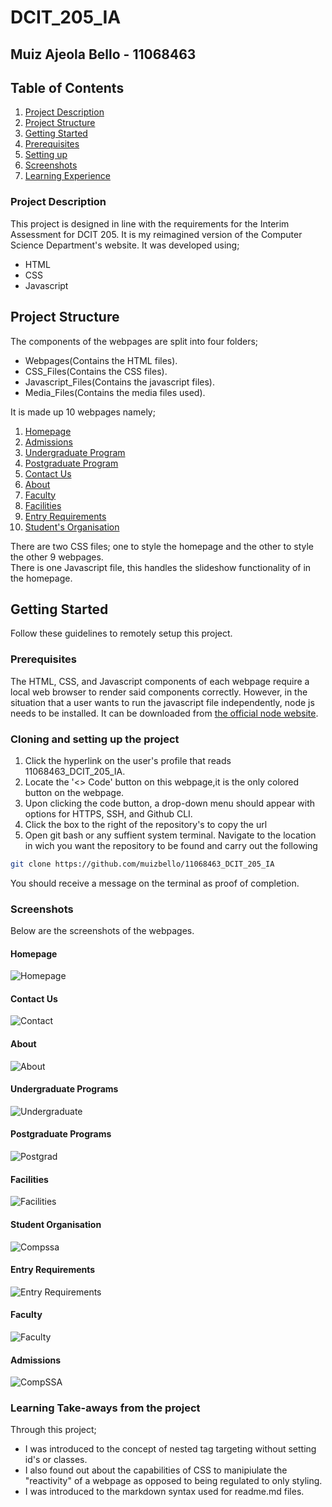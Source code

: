 # DCIT_205_IA
##  Muiz Ajeola Bello - 11068463
## Table of Contents

1. [Project Description](#project-description)
2. [Project Structure](#project-structure)
3. [Getting Started](#getting-started)
4. [Prerequisites](#prerequisites)
5. [Setting up](#cloning-and-setting-up-the-project)
6. [Screenshots](#screenshots)
6. [Learning Experience](#learning-take-aways-from-the-project)


### Project Description
This project is designed in line with the requirements for the Interim Assessment for DCIT 205. It is my reimagined version of the Computer Science Department's website. 
It was developed using;

* HTML
* CSS
* Javascript

## Project Structure
The components of the webpages are split into four folders;
* Webpages(Contains the HTML files).
* CSS_Files(Contains the CSS files).
* Javascript_Files(Contains the javascript files).
* Media_Files(Contains the media files used).

It is made up 10 webpages namely;
1. [Homepage](#homepage)
2. [Admissions](#admissions)
3. [Undergraduate Program](#undergraduate-programs)
4. [Postgraduate Program](#postgraduate-programs)
5. [Contact Us](#contact-us)
6. [About](#about)
7. [Faculty](#faculty)
8. [Facilities](#facilities)
9. [Entry Requirements](#entry-requirements)
10. [Student's Organisation](#compssa)

There are two CSS files; one to style the homepage and the other to style the other 9 webpages.<br>
There is one Javascript file, this handles the slideshow functionality of in the homepage.

## Getting Started
Follow these guidelines to remotely setup this project.
### Prerequisites
The HTML, CSS, and Javascript components of each webpage require a local web browser to render said components correctly. However, in the situation that a user wants to run the javascript file independently, node js needs to be installed. It can be downloaded from [the official node website](https://nodejs.org/en/download).

### Cloning and setting up the project
1. Click the hyperlink on the user's profile that reads 11068463_DCIT_205_IA.
2. Locate the '<> Code' button on this webpage,it is the only colored button on the webpage.
3. Upon clicking the code button, a drop-down menu should appear with options for HTTPS, SSH, and Github CLI.
4. Click the box to the right of the repository's to copy the url
5. Open git bash or any suffient system terminal. Navigate to the location in wich you want the repository to be found and carry out the following

```bash
git clone https://github.com/muizbello/11068463_DCIT_205_IA
```

You should receive a message on the terminal as proof of completion.

### Screenshots
Below are the screenshots of the webpages.
#### Homepage
![Homepage](/Media_files/homepageI.jpeg)
#### Contact Us
![Contact](/Media_files/ContactI.jpeg)
#### About
![About](/Media_files/AboutI.jpeg)
#### Undergraduate Programs
![Undergraduate](/Media_files/undergradI.jpeg)
#### Postgraduate Programs
![Postgrad](/Media_files/postgradI.jpeg)
#### Facilities
![Facilities](/Media_files/facilitiesI.jpeg)
#### Student Organisation
![Compssa](/Media_files/compssaI.jpeg)
#### Entry Requirements
![Entry Requirements](/Media_files/entryI.jpeg)
#### Faculty
![Faculty](/Media_files/facultyI.jpeg)
#### Admissions
![CompSSA](/Media_files/admissionsI.jpeg)

### Learning Take-aways from the project
Through this project; 
* I was introduced to the concept of nested tag targeting without setting id's or classes.
* I also found out about the capabilities of CSS to manipiulate the "reactivity" of a webpage as opposed to being regulated to only styling.
* I was introduced to the markdown syntax used for readme.md files.